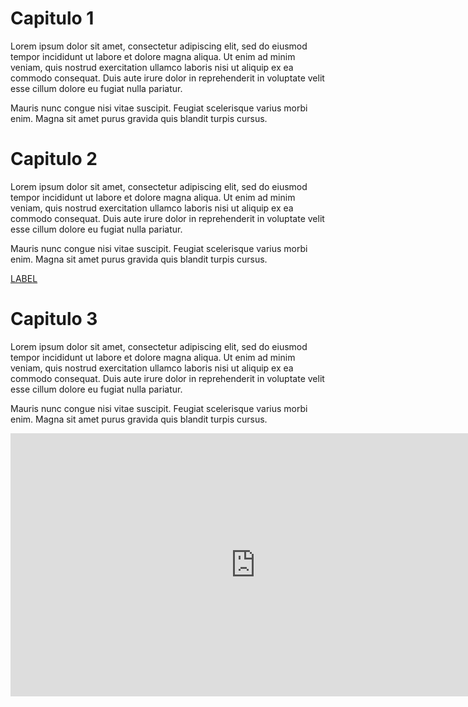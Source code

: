 # Capitulo 1

Lorem ipsum dolor sit amet, consectetur adipiscing elit, sed do eiusmod tempor incididunt ut labore et dolore magna aliqua. Ut enim ad minim veniam, quis nostrud exercitation ullamco laboris nisi ut aliquip ex ea commodo consequat. Duis aute irure dolor in reprehenderit in voluptate velit esse cillum dolore eu fugiat nulla pariatur.

Mauris nunc congue nisi vitae suscipit. Feugiat scelerisque varius morbi enim. Magna sit amet purus gravida quis blandit turpis cursus.

# Capitulo 2

Lorem ipsum dolor sit amet, consectetur adipiscing elit, sed do eiusmod tempor incididunt ut labore et dolore magna aliqua. Ut enim ad minim veniam, quis nostrud exercitation ullamco laboris nisi ut aliquip ex ea commodo consequat. Duis aute irure dolor in reprehenderit in voluptate velit esse cillum dolore eu fugiat nulla pariatur.

Mauris nunc congue nisi vitae suscipit. Feugiat scelerisque varius morbi enim. Magna sit amet purus gravida quis blandit turpis cursus.

[LABEL](https://gist.githubusercontent.com/mathlimma/5bad35f47d3e7db86b6a27079fd71ac2/raw/54395a42a67c41ce93ee95a6991e1df794568785/example.test.js ":include :type=code")

# Capitulo 3

Lorem ipsum dolor sit amet, consectetur adipiscing elit, sed do eiusmod tempor incididunt ut labore et dolore magna aliqua. Ut enim ad minim veniam, quis nostrud exercitation ullamco laboris nisi ut aliquip ex ea commodo consequat. Duis aute irure dolor in reprehenderit in voluptate velit esse cillum dolore eu fugiat nulla pariatur.

Mauris nunc congue nisi vitae suscipit. Feugiat scelerisque varius morbi enim. Magna sit amet purus gravida quis blandit turpis cursus.

<iframe width="783" height="421" src="https://www.youtube.com/embed/1-pHi9_OO6U" frameborder="0" allow="accelerometer; autoplay; encrypted-media; gyroscope; picture-in-picture" allowfullscreen></iframe>
